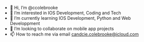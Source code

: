 - 👋 Hi, I’m @ccolebrooke
- 👀 I’m interested in IOS Development, Coding and Tech
- 🌱 I’m currently learning IOS Development, Python and Web Developpment 
- 💞️ I’m looking to collaborate on mobile app projects
- 📫 How to reach me via email candcie.colebrooke@icloud.com

<!---
ccolebrooke/ccolebrooke is a ✨ special ✨ repository because its `README.md` (this file) appears on your GitHub profile.
You can click the Preview link to take a look at your changes.
--->
